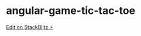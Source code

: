 # angular-game-tic-tac-toe

[Edit on StackBlitz ⚡️](https://stackblitz.com/edit/angular-game-tic-tac-toe)
